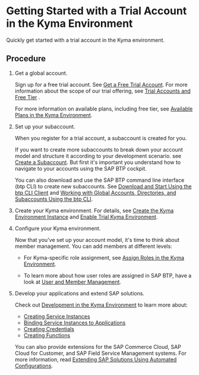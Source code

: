 <!-- loioccb83c700e8d4bb8aa545d7307b8b08a -->

# Getting Started with a Trial Account in the Kyma Environment

Quickly get started with a trial account in the Kyma environment.



<a name="loioccb83c700e8d4bb8aa545d7307b8b08a__steps_uzh_p2d_crb"/>

## Procedure

1.  Get a global account.

    Sign up for a free trial account. See [Get a Free Trial Account](Getting_a_Global_Account_d61c281.md#loio42e7e54590424e65969fced1acd47694). For more information about the scope of our trial offering, see [Trial Accounts and Free Tier](../10-concepts/Trial_Accounts_and_Free_Tier_046f127.md) .

    For more information on available plans, including free tier, see [Available Plans in the Kyma Environment](../50-administration-and-ops/Available_Plans_in_the_Kyma_Environment_befe01d.md).

2.  Set up your subaccount.

    When you register for a trial account, a subaccount is created for you.

    If you want to create more subaccounts to break down your account model and structure it according to your development scenario. see [Create a Subaccount](../50-administration-and-ops/Create_a_Subaccount_05280a1.md). But first it's important you understand how to navigate to your accounts using the SAP BTP cockpit.

    You can also download and use the SAP BTP command line interface \(btp CLI\) to create new subaccounts. See [Download and Start Using the btp CLI Client](../50-administration-and-ops/Download_and_Start_Using_the_btp_CLI_Client_8a8f17f.md) and [Working with Global Accounts, Directories, and Subaccounts Using the btp CLI](../50-administration-and-ops/Working_with_Global_Accounts,_Directories,_and_Subaccounts_Using_the_btp_CLI_85a683e.md).

3.  Create your Kyma environment. For details, see [Create the Kyma Environment Instance](../50-administration-and-ops/Create_the_Kyma_Environment_Instance_09dd313.md) and [Enable Trial Kyma Environment](Setting_Up_Your_Trial_Account_57074a0.md#loio6313afa84b8940f7963ceec0bb236780).

4.  Configure your Kyma environment.

    Now that you've set up your account model, it's time to think about member management. You can add members at different levels:

    -   For Kyma-specific role assignment, see [Assign Roles in the Kyma Environment](../50-administration-and-ops/Assign_Roles_in_the_Kyma_Environment_148ae38.md).

    -   To learn more about how user roles are assigned in SAP BTP, have a look at [User and Member Management](../10-concepts/User_and_Member_Management_cc1c676.md).


5.  Develop your applications and extend SAP solutions.

    Check out [Development in the Kyma Environment](../30-development/Development_in_the_Kyma_Environment_606ec61.md) to learn more about:

    -   [Creating Service Instances](../30-development/Creating_Service_Instances_979735b.md)
    -   [Binding Service Instances to Applications](../30-development/Binding_Service_Instances_to_Applications_d1aa23c.md)
    -   [Creating Credentials](../30-development/Creating_Credentials_945498c.md)
    -   [Creating Functions](../30-development/Creating_Functions_fe4ba5b.md)

    You can also provide extensions for the SAP Commerce Cloud, SAP Cloud for Customer, and SAP Field Service Management systems. For more information, read [Extending SAP Solutions Using Automated Configurations](../40-extensions/Extending_SAP_Solutions_Using_Automated_Configurations_346864d.md).


